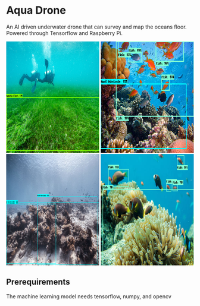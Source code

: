 # Aqua Drone
An AI driven underwater drone that can survey and map the oceans floor. Powered through Tensorflow and Raspberry Pi.

<p float="left">
    <img src="Website\Aquadrone\images\home\aq1.png" width="250" height="300">
    <img src="Website\Aquadrone\images\home\hs&fish.png" width="250" height="300">
    <img src="Website\Aquadrone\images\home\hs_web.png" width="250" height="300">
    <img src="Website\Aquadrone\images\home\fish_web.png" width="250" height="300">
</p>


## Prerequirements
The machine learning model needs tensorflow, numpy, and opencv
